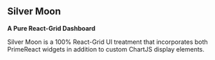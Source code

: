 ## Silver Moon
**A Pure React-Grid Dashboard**

Silver Moon is a 100% React-Grid UI treatment that incorporates both PrimeReact widgets in addition to custom ChartJS display elements.
